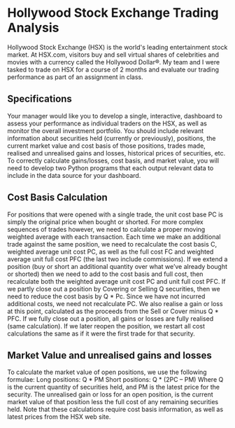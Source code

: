 # Hollywood Stock Exchange Trading Analysis

Hollywood Stock Exchange (HSX) is the world's leading entertainment stock market. At HSX.com, 
visitors buy and sell virtual shares of celebrities and movies with a currency called the Hollywood Dollar®. 
My team and I were tasked to trade on HSX for a course of 2 months and evaluate our trading performance as part of an assignment in class. 

## Specifications
Your manager would like you to develop a single, interactive, dashboard to assess your performance 
as individual traders on the HSX, as well as monitor the overall investment portfolio. 
You should include relevant information about securities held (currently or previously), positions, the 
current market value and cost basis of those positions, trades made, realised and unrealised gains and 
losses, historical prices of securities, etc. 
To correctly calculate gains/losses, cost basis, and market value, you will need to develop two Python 
programs that each output relevant data to include in the data source for your dashboard. 

## Cost Basis Calculation

For positions that were opened with a single trade, the unit cost base PC is simply the original price 
when bought or shorted. For more complex sequences of trades however, we need to calculate a 
proper moving weighted average with each transaction. 
Each time we make an additional trade against the same position, we need to recalculate the cost 
basis C, weighted average unit cost PC, as well as the full cost FC and weighted average unit full cost 
PFC (the last two include commissions). 
If we extend a position (buy or short an additional quantity over what we’ve already bought or 
shorted) then we need to add to the cost basis and full cost, then recalculate both the weighted 
average unit cost PC and unit full cost PFC. 
If we partly close out a position by Covering or Selling Q securities, then we need to reduce the cost 
basis by Q * Pc. Since we have not incurred additional costs, we need not recalculate PC. We also 
realise a gain or loss at this point, calculated as the proceeds from the Sell or Cover minus Q * PFC. 
If we fully close out a position, all gains or losses are fully realised (same calculation). 
If we later reopen the position, we restart all cost calculations the same as if it were the first trade for 
that security. 

## Market Value and unrealised gains and losses

To calculate the market value of open positions, we use the following formulae: 
Long positions: Q * PM 
Short positions: Q * (2PC – PM) 
Where Q is the current quantity of securities held, and PM is the latest price for the security. 
The unrealised gain or loss for an open position, is the current market value of that position less the 
full cost of any remaining securities held. Note that these calculations require cost basis information, 
as well as latest prices from the HSX web site. 

